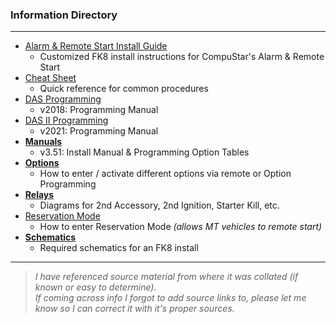 ### Information Directory ###
---
* [Alarm & Remote Start Install Guide](Alarm%20%26%20Remote%20Start%20Install.pdf)
  * Customized FK8 install instructions for CompuStar's Alarm & Remote Start
* [Cheat Sheet](Cheat%20Sheet.pdf)
  * Quick reference for common procedures
* [DAS Programming](DAS%20v2018%20Programming.pdf)
  * v2018: Programming Manual
* [DAS II Programming](DAS%20II%20v2021%20Programming.pdf)
  * v2021: Programming Manual
* **[Manuals](Manuals)**
  * v3.51: Install Manual & Programming Option Tables
* **[Options](Options)**
  * How to enter / activate different options via remote or Option Programming
* **[Relays](Relays)**
  * Diagrams for 2nd Accessory, 2nd Ignition, Starter Kill, etc.
* [Reservation Mode](Reservation%20Mode.pdf)
  * How to enter Reservation Mode _(allows MT vehicles to remote start)_
* **[Schematics](Schematics)**
  * Required schematics for an FK8 install
---
> _I have referenced source material from where it was collated (if known or easy to determine). <br>If coming across info I forgot to add source links to, please let me know so I can correct it with it's proper sources._
